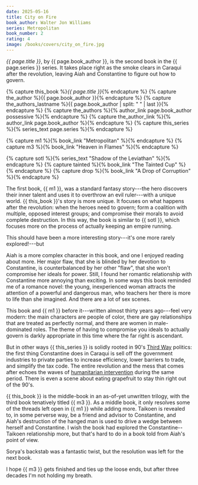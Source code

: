 ```yaml
---
date: 2025-05-16
title: City on Fire
book_author: Walter Jon Williams
series: Metropolitan
book_number: 2
rating: 4
image: /books/covers/city_on_fire.jpg
---
```


<cite class="book-title">{{ page.title }}</cite>, by <span
class="author-name">{{ page.book_author }}</span>, is the second book in the
<span class="book-series">{{ page.series }}</span> series. It takes place
right as the smoke clears in Caraqui after the revolution, leaving Aiah and
Constantine to figure out how to govern.

{% capture this_book %}<cite class="book-title">{{ page.title }}</cite>{% endcapture %}
{% capture the_author %}<span class="author-name">{{ page.book_author }}</span>{% endcapture %}
{% capture the_authors_lastname %}<span class="author-name">{{ page.book_author | split: " " | last }}</span>{% endcapture %}
{% capture the_authors %}{% author_link page.book_author possessive %}{% endcapture %}
{% capture the_author_link %}{% author_link page.book_author %}{% endcapture %}
{% capture this_series %}{% series_text page.series %}{% endcapture %}

{% capture m1 %}{% book_link "Metropolitan" %}{% endcapture %}
{% capture m3 %}{% book_link "Heaven in Flames" %}{% endcapture %}

{% capture sotl %}{% series_text "Shadow of the Leviathan" %}{% endcapture %}
{% capture tainted %}{% book_link "The Tainted Cup" %}{% endcapture %}
{% capture drop %}{% book_link "A Drop of Corruption" %}{% endcapture %}

The first book, {{ m1 }}, was a standard fantasy story---the hero discovers
their inner talent and uses it to overthrow an evil ruler---with a unique
world. {{ this_book }}'s story is more unique. It focuses on what happens
after the revolution: when the heroes need to govern; form a coalition with
multiple, opposed interest groups; and compromise their morals to avoid
complete destruction. In this way, the book is similar to {{ sotl }}, which
focuses more on the process of actually keeping an empire running.

This should have been a more interesting story---it's one more rarely
explored!---but

Aiah is a more complex character in this book, and one I enjoyed reading about
more. Her major flaw, that she is blinded by her devotion to Constantine, is
counterbalanced by her other "flaw", that she won't compromise her ideals for
power. Still, I found her romantic relationship with Constantine more annoying
than exciting. In some ways this book reminded me of a romance novel: the
young, inexperienced woman attracts the attention of a powerful and dangerous
man, who teachers her there is more to life than she imagined. And there are a
lot of sex scenes.

This book and {{ m1 }} before it---written almost thirty years ago---feel very
modern: the main characters are people of color, there are gay relationships
that are treated as perfectly normal, and there are women in male-dominated
roles. The theme of having to compromise you ideals to actually govern is
darkly appropriate in this time where the far right is ascendant.

But in other ways {{ this_series }} is solidly rooted in 90's [Third
Way][third_way] politics: the first thing Constantine does in Caraqui is sell
off the government industries to private parties to increase efficiency, lower
barriers to trade, and simplify the tax code. The entire revolution and the
mess that comes after echoes the waves of [humanitarian
intervention][human_intervention] during the same period. There is even a
scene about eating grapefruit to stay thin right out of the 90's.

[third_way]: https://en.wikipedia.org/wiki/Third_Way
[human_intervention]: https://en.wikipedia.org/wiki/Humanitarian_intervention

{{ this_book }} is the middle-book in an as-of-yet unwritten trilogy, with the
third book tenatively titled {{ m3 }}. As a middle book, it only resolves some
of the threads left open in {{ m1 }} while adding more. Taikoen is revealed
to, in some perverse way, be a friend and advisor to Constantine, and Aiah's
destruction of the hanged man is used to drive a wedge between herself and
Constantine. I wish the book had explored the Constantine--Taikoen
relationship more, but that's hard to do in a book told from Aiah's point of
view.

Sorya's backstab was a fantastic twist, but the resolution was left for the
next book.

I hope {{ m3 }} gets finished and ties up the loose ends, but after three
decades I'm not holding my breath.
